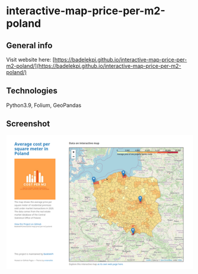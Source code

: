 # interactive-map-price-per-m2-poland

## General info
Visit website here: [https://badelekpi.github.io/interactive-map-price-per-m2-poland/](https://badelekpi.github.io/interactive-map-price-per-m2-poland/)
## Technologies
Python3.9, Folium, GeoPandas
## Screenshot
![Screenshot](screenshot_web.png)


